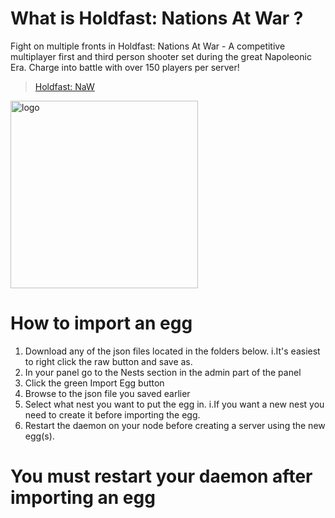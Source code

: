 # What is Holdfast: Nations At War ?
Fight on multiple fronts in Holdfast: Nations At War - A competitive multiplayer first and third person shooter set during the great Napoleonic Era. Charge into battle with over 150 players per server!

>  [Holdfast: NaW](https://store.steampowered.com/app/589290/Holdfast_Nations_At_War/)

<img src="https://steamcdn-a.akamaihd.net/steam/apps/589290/capsule_616x353.jpg?t=1600279941" alt="logo" width="300"/></img>

# How to import an egg

1. Download any of the json files located in the folders below.
  i.It's easiest to right click the raw button and save as.
2. In your panel go to the Nests section in the admin part of the panel
3. Click the green Import Egg button
4. Browse to the json file you saved earlier
5. Select what nest you want to put the egg in.
  i.If you want a new nest you need to create it before importing the egg.
6. Restart the daemon on your node before creating a server using the new egg(s).

# You must restart your daemon after importing an egg
